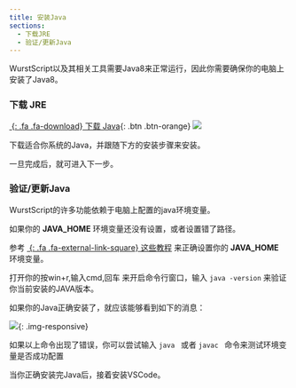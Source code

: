 ```yaml
---
title: 安装Java
sections:
  - 下载JRE
  - 验证/更新Java
---
```


WurstScript以及其相关工具需要Java8来正常运行，因此你需要确保你的电脑上安装了Java8。

### 下载 JRE

[*&nbsp;*{: .fa .fa-download} 下载 Java](https://www.oracle.com/technetwork/java/javase/downloads/jre8-downloads-2133155.html){: .btn .btn-orange} ![](/assets/images/setup/java_powered.png) 

下载适合你系统的Java，并跟随下方的安装步骤来安装。

一旦完成后，就可进入下一步。

### 验证/更新Java

WurstScript的许多功能依赖于电脑上配置的java环境变量。


如果你的 **JAVA_HOME** 环境变量还没有设置，或者设置错了路径。

参考 [*&nbsp;*{: .fa .fa-external-link-square} 这些教程](https://www.cnblogs.com/silence9527/p/7358239.html) 来正确设置你的 **JAVA_HOME** 环境变量。

打开你的按win+r,输入cmd,回车 来开启命令行窗口，输入 `java -version` 来验证你当前安装的JAVA版本。

如果你的Java正确安装了，就应该能够看到如下的消息：

![](/assets/images/setup/JavaVerify.png){: .img-responsive}

如果以上命令出现了错误，你可以尝试输入 `java ` 或者 `javac ` 命令来测试环境变量是否成功配置

当你正确安装完Java后，接着安装VSCode。
